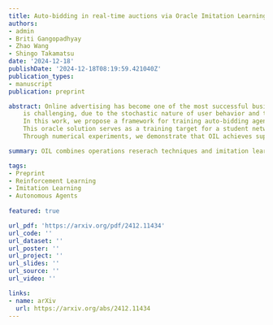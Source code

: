 ```yaml
---
title: Auto-bidding in real-time auctions via Oracle Imitation Learning (OIL)
authors:
- admin
- Briti Gangopadhyay
- Zhao Wang
- Shingo Takamatsu
date: '2024-12-18'
publishDate: '2024-12-18T08:19:59.421040Z'
publication_types:
- manuscript
publication: preprint

abstract: Online advertising has become one of the most successful business models of the internet era. Impression opportunities are typically allocated through real-time auctions, where advertisers bid to secure advertisement slots. Deciding the best bid for an impression opportunity
    is challenging, due to the stochastic nature of user behavior and the variability of advertisement traffic over time.
    In this work, we propose a framework for training auto-bidding agents in multi-slot second-price auctions to maximize acquisitions (e.g., clicks, conversions) while adhering to budget and cost-per-acquisition (CPA) constraints. We exploit the insight that, after an advertisement campaign concludes, determining the optimal bids for each impression opportunity can be framed as a multiple-choice knapsack problem (MCKP) with a nonlinear objective. We propose an "oracle" algorithm that identifies a near-optimal combination of impression opportunities and advertisement slots, considering both past and future advertisement traffic data.
    This oracle solution serves as a training target for a student network which bids having access only to real-time information, a method we term Oracle Imitation Learning (OIL).
    Through numerical experiments, we demonstrate that OIL achieves superior performance compared to both online and offline reinforcement learning algorithms, offering improved sample efficiency. Notably, OIL shifts the complexity of training auto-bidding agents from crafting sophisticated learning algorithms to solving a nonlinear constrained optimization problem efficiently.

summary: OIL combines operations reserach techniques and imitation learning to train an auto-bidding agent for leal-time auctions.

tags:
- Preprint
- Reinforcement Learning
- Imitation Learning
- Autonomous Agents
  
featured: true

url_pdf: 'https://arxiv.org/pdf/2412.11434'
url_code: ''
url_dataset: ''
url_poster: ''
url_project: ''
url_slides: ''
url_source: ''
url_video: ''

links:
- name: arXiv
  url: https://arxiv.org/abs/2412.11434
---
```

